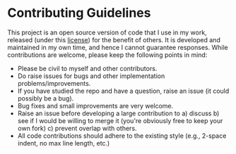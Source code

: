 Contributing Guidelines
=======================

This project is an open source version of code that I use in my work, released (under this [license](LICENSE.md)) for the benefit of others. It is developed and maintained in my own time, and hence I cannot guarantee responses. While contributions are welcome, please keep the following points in mind:

- Please be civil to myself and other contributors.
- Do raise issues for bugs and other implementation problems/improvements.
- If you have studied the repo and have a question, raise an issue (it could possibly be a bug).
- Bug fixes and small improvements are very welcome.
- Raise an issue before developing a large contribution to a) discuss b) see if I would be willing to merge it (you're obviously free to keep your own fork) c) prevent overlap with others.
- All code contributions should adhere to the existing style (e.g., 2-space indent, no max line length, etc.)
